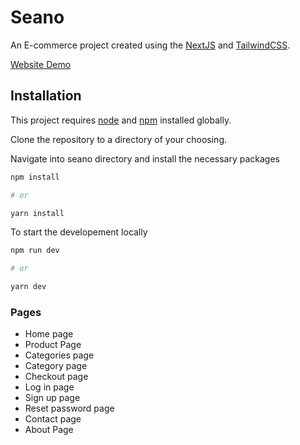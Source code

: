# Seano

An E-commerce project created using the [NextJS](https://nextjs.org) and [TailwindCSS](https://tailwindcss.com).

[Website Demo](https://seano.vercel.app/)

## Installation

This project requires [node](http://nodejs.org) and [npm](https://npmjs.com) installed globally.

Clone the repository to a directory of your choosing.

Navigate into seano directory and install the necessary packages

```bash
npm install

# or

yarn install
```

To start the developement locally

```bash
npm run dev

# or

yarn dev

```

### Pages

- Home page
- Product Page
- Categories page
- Category page
- Checkout page
- Log in page
- Sign up page
- Reset password page
- Contact page
- About Page
